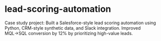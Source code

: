 # lead-scoring-automation
Case study project: Built a Salesforce-style lead scoring automation using Python, CRM-style synthetic data, and Slack integration. Improved MQL→SQL conversion by 12% by prioritizing high-value leads.
